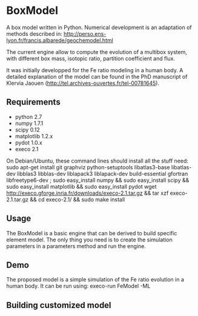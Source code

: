 BoxModel
========

A box model written in Python.
Numerical development is an adaptation of methods described in:
http://perso.ens-lyon.fr/francis.albarede/geochemodel.html

The current engine allow to compute the evolution of a multibox system,
with different box mass, isotopic ratio, partition coefficient and flux. 

It was initially developped for the Fe ratio modeling in a human body.
A detailed explanation of the model can be found in the PhD manuscript of
Klervia Jaouen (http://tel.archives-ouvertes.fr/tel-00781645).


Requirements
------------
- python 	2.7
- numpy 	1.7.1
- scipy		0.12
- matplotlib	1.2.x
- pydot		1.0.x
- execo		2.1

On Debian/Ubuntu, these command lines should install all the stuff need:
        sudo apt-get install git graphviz python-setuptools libatlas3-base libatlas-dev libblas3 libblas-dev liblapack3 liblapack-dev build-essential gfortran libfreetype6-dev ;
        sudo easy_install numpy && sudo easy_install scipy && sudo easy_install matplotlib && sudo easy_install pydot
        wget http://execo.gforge.inria.fr/downloads/execo-2.1.tar.gz && tar xzf execo-2.1.tar.gz && cd execo-2.1/ && sudo make install


Usage
-----
The BoxModel is a basic engine that can be derived to build specific element model. The only thing you need is to create the simulation parameters in a parameters method and run the engine.

Demo
----
The proposed model is a simple simulation of the Fe ratio evolution in a human body. 
It can be run using:
	execo-run FeModel -ML

Building customized model
-------------------------
